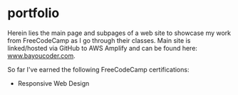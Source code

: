 # portfolio
Herein lies the main page and subpages of a web site to showcase my work from FreeCodeCamp as I go through their classes.
Main site is linked/hosted via GitHub to AWS Amplify and can be found here: www.bayoucoder.com.

So far I've earned the following FreeCodeCamp certifications:
- Responsive Web Design
